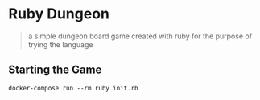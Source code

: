 # Ruby Dungeon

> a simple dungeon board game created with ruby for the purpose of trying the language

## Starting the Game

`docker-compose run --rm ruby init.rb`
